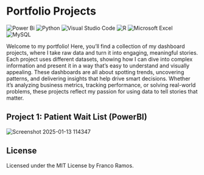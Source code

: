 # Portfolio Projects
![Power Bi](https://img.shields.io/badge/power_bi-F2C811?style=for-the-badge&logo=powerbi&logoColor=black)
![Python](https://img.shields.io/badge/python-3670A0?style=for-the-badge&logo=python&logoColor=ffdd54)
![Visual Studio Code](https://img.shields.io/badge/Visual%20Studio%20Code-0078d7.svg?style=for-the-badge&logo=visual-studio-code&logoColor=white)
![R](https://img.shields.io/badge/r-%23276DC3.svg?style=for-the-badge&logo=r&logoColor=white)
![Microsoft Excel](https://img.shields.io/badge/Microsoft_Excel-217346?style=for-the-badge&logo=microsoft-excel&logoColor=white)
![MySQL](https://img.shields.io/badge/mysql-4479A1.svg?style=for-the-badge&logo=mysql&logoColor=white)


Welcome to my portfolio! Here, you’ll find a collection of my dashboard projects, where I take raw data and turn it into engaging, meaningful stories. Each project uses different datasets, showing how I can dive into complex information and present it in a way that’s easy to understand and visually appealing. These dashboards are all about spotting trends, uncovering patterns, and delivering insights that help drive smart decisions. Whether it’s analyzing business metrics, tracking performance, or solving real-world problems, these projects reflect my passion for using data to tell stories that matter.

## Project 1: Patient Wait List (PowerBI)

![Screenshot 2025-01-13 114347](https://github.com/user-attachments/assets/5d1f2cdc-6812-43a1-bd3e-eacecc63b2e6)



## License

Licensed under the MIT License by Franco Ramos.
